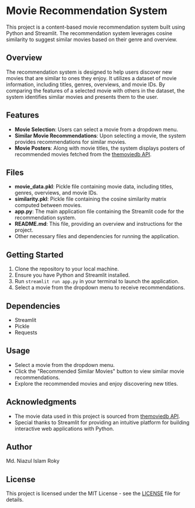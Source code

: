 # Movie Recommendation System

This project is a content-based movie recommendation system built using Python and Streamlit. The recommendation system leverages cosine similarity to suggest similar movies based on their genre and overview.

## Overview

The recommendation system is designed to help users discover new movies that are similar to ones they enjoy. It utilizes a dataset of movie information, including titles, genres, overviews, and movie IDs. By comparing the features of a selected movie with others in the dataset, the system identifies similar movies and presents them to the user.

## Features

- **Movie Selection**: Users can select a movie from a dropdown menu.
- **Similar Movie Recommendations**: Upon selecting a movie, the system provides recommendations for similar movies.
- **Movie Posters**: Along with movie titles, the system displays posters of recommended movies fetched from the [themoviedb API](https://www.themoviedb.org/documentation/api).

## Files

- **movie_data.pkl**: Pickle file containing movie data, including titles, genres, overviews, and movie IDs.
- **similarity.pkl**: Pickle file containing the cosine similarity matrix computed between movies.
- **app.py**: The main application file containing the Streamlit code for the recommendation system.
- **README.md**: This file, providing an overview and instructions for the project.
- Other necessary files and dependencies for running the application.

## Getting Started

1. Clone the repository to your local machine.
2. Ensure you have Python and Streamlit installed.
3. Run `streamlit run app.py` in your terminal to launch the application.
4. Select a movie from the dropdown menu to receive recommendations.

## Dependencies

- Streamlit
- Pickle
- Requests

## Usage

- Select a movie from the dropdown menu.
- Click the "Recommended Similar Movies" button to view similar movie recommendations.
- Explore the recommended movies and enjoy discovering new titles.

## Acknowledgments

- The movie data used in this project is sourced from [themoviedb API](https://www.themoviedb.org/documentation/api).
- Special thanks to Streamlit for providing an intuitive platform for building interactive web applications with Python.

## Author

Md. Niazul Islam Roky

## License

This project is licensed under the MIT License - see the [LICENSE](LICENSE) file for details.
